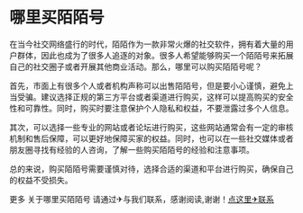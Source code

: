 # 哪里买陌陌号

在当今社交网络盛行的时代，陌陌作为一款非常火爆的社交软件，拥有着大量的用户群体，因此也成为了很多人追逐的对象。很多人希望能够购买一个陌陌号来拓展自己的社交圈子或者开展其他商业活动。那么，哪里可以购买陌陌号呢？

首先，市面上有很多个人或者机构声称可以出售陌陌号，但是要小心谨慎，避免上当受骗。建议选择正规的第三方平台或者渠道进行购买，这样可以提高购买的安全性和可靠性。同时，购买时要注意保护个人隐私和权益，不要泄露过多个人信息。

其次，可以选择一些专业的网站或者论坛进行购买，这些网站通常会有一定的审核机制和售后保障，可以更好地保障买家的权益。同时，也可以在一些社交媒体或者朋友圈寻找有经验的人咨询，了解一些购买陌陌号的经验和注意事项。

总的来说，购买陌陌号需要谨慎对待，选择合适的渠道和平台进行购买，确保自己的权益不受损失。

更多 关于哪里买陌陌号 请通过✈与我们联系，感谢阅读,谢谢！[点这里✈联系](https://ww.k02.cc)